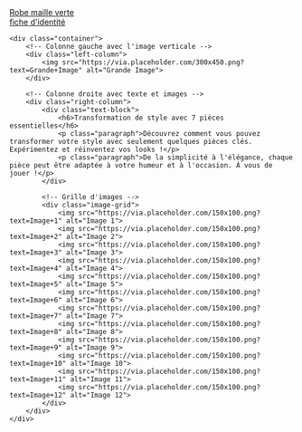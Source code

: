
<!DOCTYPE html>
<html lang="fr">
<head>
    <meta charset="UTF-8">
    <meta name="viewport" content="width=device-width, initial-scale=1.0">
    <title>Fiche d'identité</title>
    <link rel="stylesheet" href="style.css">
</head>
<body>
    <a href="saccrochet.html" class="styled-link-small">Robe maille verte<br> fiche d'identité</a></a>
    </a>

    <div class="container">
        <!-- Colonne gauche avec l'image verticale -->
        <div class="left-column">
            <img src="https://via.placeholder.com/300x450.png?text=Grande+Image" alt="Grande Image">
        </div>

        <!-- Colonne droite avec texte et images -->
        <div class="right-column">
            <div class="text-block">
                <h6>Transformation de style avec 7 pièces essentielles</h6>
                <p class="paragraph">Découvrez comment vous pouvez transformer votre style avec seulement quelques pièces clés. Expérimentez et réinventez vos looks !</p>
                <p class="paragraph">De la simplicité à l'élégance, chaque pièce peut être adaptée à votre humeur et à l'occasion. À vous de jouer !</p>
            </div>

            <!-- Grille d'images -->
            <div class="image-grid">
                <img src="https://via.placeholder.com/150x100.png?text=Image+1" alt="Image 1">
                <img src="https://via.placeholder.com/150x100.png?text=Image+2" alt="Image 2">
                <img src="https://via.placeholder.com/150x100.png?text=Image+3" alt="Image 3">
                <img src="https://via.placeholder.com/150x100.png?text=Image+4" alt="Image 4">
                <img src="https://via.placeholder.com/150x100.png?text=Image+5" alt="Image 5">
                <img src="https://via.placeholder.com/150x100.png?text=Image+6" alt="Image 6">
                <img src="https://via.placeholder.com/150x100.png?text=Image+7" alt="Image 7">
                <img src="https://via.placeholder.com/150x100.png?text=Image+8" alt="Image 8">
                <img src="https://via.placeholder.com/150x100.png?text=Image+9" alt="Image 9">
                <img src="https://via.placeholder.com/150x100.png?text=Image+10" alt="Image 10">
                <img src="https://via.placeholder.com/150x100.png?text=Image+11" alt="Image 11">
                <img src="https://via.placeholder.com/150x100.png?text=Image+12" alt="Image 12">
            </div>
        </div>
    </div>

</body>
</html>
